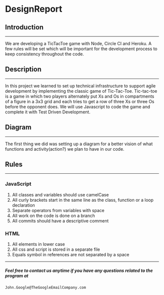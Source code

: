 # DesignReport

## Introduction
---
We are developing a TicTacToe game with Node, Circle CI and Heroku. A few rules will be set which will be important for the development process to keep consistency throughout the code.

## Description
---
In this project we learned to set up technical infrastructure to support agile development by implementing the classic game of Tic-Tac-Toe. Tic-tac-toe is a game in which two players alternately put Xs and Os in compartments of a figure in a 3x3 grid and each tries to get a row of three Xs or three Os before the opponent does.  We will use Javascript to code the game and complete it with Test Driven Development.

## Diagram
---
The first thing we did was setting up a diagram for a better vision of what functions and activity(action?) we plan to have in our code.



## Rules
---
### JavaScript
1. All classes and variables should use camelCase
2. All curly brackets start in the same line as the class, function or a loop declaration
3. Separate operators from variables with space
4. All work on the code is done on a branch
5. All commits should have a descriptive comment

### HTML
1. All elements in lower case
2. All css and script is stored in a separate file
3. Equals symbol in references are not separated by a space

---
##### Feel free to contact us anytime if you have any questions related to the program at
`John.Google@TheGoogleEmailCompany.com`
